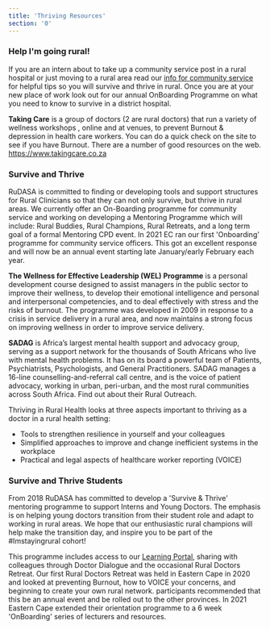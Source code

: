```yaml
---
title: 'Thriving Resources'
section: '0'
---
```

### Help I'm going rural!

If you are an intern about to take up a community service post in a rural hospital or just moving to a rural area read our [info for community service](/pdfs/RuDASA%20Information%20for%20Community%20Service%20doctors%20June%202023.pdf) for helpful tips so you will survive and thrive in rural. Once you are at your new place of work look out for our annual OnBoarding Programme on what you need to know to survive in a district hospital.


**Taking Care** is a group of doctors (2 are rural doctors) that run a variety of wellness workshops , online and at venues, to prevent Burnout & depression in health care workers. You can do a quick check on the site to see if you have Burnout. There are a number of good resources on the web.
 https://www.takingcare.co.za

### Survive and Thrive  
RuDASA is committed to finding or developing tools and support structures for Rural Clinicians so that they can not only survive, but thrive in rural areas. We currently offer an On-Boarding programme for community service and working on developing a Mentoring Programme which will include: Rural Buddies, Rural Champions, Rural Retreats, and a long term goal of a formal Mentoring CPD event. In 2021 EC ran our first 'Onboarding' programme for community service officers. This got an excellent response and will now be an annual event starting late January/early February each year. <br>


**The Wellness for Effective Leadership (WEL) Programme** is a personal development course designed to assist managers in the public sector to improve their wellness, to develop their emotional intelligence and personal and interpersonal competencies, and to deal effectively with stress and the risks of burnout. The programme was developed in 2009 in response to a crisis in service delivery in a rural area, and now maintains a strong focus on improving wellness in order to improve service delivery.

**SADAG** is Africa’s largest mental health support and advocacy group, serving as a support network for the thousands of South Africans who live with mental health problems. It has on its board a powerful team of Patients, Psychiatrists, Psychologists, and General Practitioners. SADAG manages a 16-line counselling-and-referral call centre, and is the voice of patient advocacy, working in urban, peri-urban, and the most rural communities across South Africa. Find out about their Rural Outreach.

<span>Thriving in Rural Health looks at three aspects important to thriving as a doctor in a rural health setting: </span>

* Tools to strengthen resilience in yourself and your colleagues
* Simplified approaches to improve and change inefficient systems in the workplace
* Practical and legal aspects of healthcare worker reporting (VOICE)

### Survive and Thrive Students
From 2018 RuDASA has committed to develop a 'Survive & Thrive' mentoring programme to support Interns and Young Doctors. The emphasis is on helping young doctors transition from their student role and adapt to working in rural areas. We hope that our enthusiastic rural champions will help make the transition day, and inspire you to be part of the  #Imstayingrural cohort!  

This programme includes access to our [Learning Portal](/portal), sharing with colleagues through Doctor Dialogue and the occasional Rural Doctors Retreat. Our first Rural Doctors Retreat was held in Eastern Cape in 2020 and looked at preventing Burnout, how to VOICE your concerns, and beginning to create your own rural network. participants recommended that this be an annual event and be rolled out to the other provinces. In 2021 Eastern Cape extended their orientation programme to a 6 week 'OnBoarding' series of lecturers and resources.

<!--
    This is a comment and is not displayed on the website. Do not alter this text between arrows (->).
    To change the content in this file, simply retype/ copy+paste any text above, as you would in a normal text file/ word document.

    Please refer to the "HOW TO USE" or "HOW TO USE SHORT" files for more information.
 -->
